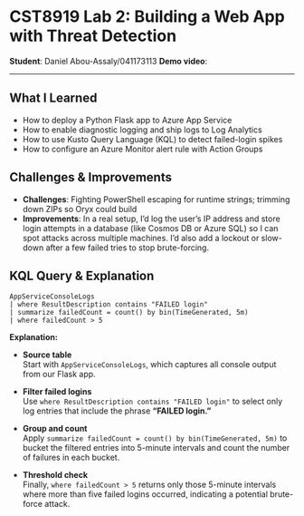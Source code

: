 # CST8919 Lab 2: Building a Web App with Threat Detection

**Student**: Daniel Abou-Assaly/041173113
**Demo video**: 

---

## What I Learned
- How to deploy a Python Flask app to Azure App Service  
- How to enable diagnostic logging and ship logs to Log Analytics  
- How to use Kusto Query Language (KQL) to detect failed-login spikes  
- How to configure an Azure Monitor alert rule with Action Groups

## Challenges & Improvements
- **Challenges**: Fighting PowerShell escaping for runtime strings; trimming down ZIPs so Oryx could build  
- **Improvements**: In a real setup, I’d log the user’s IP address and store login attempts in a database (like Cosmos DB or Azure SQL) so I can spot attacks across multiple machines. I’d also add a lockout or slow-down after a few failed   tries to stop brute-forcing.

## KQL Query & Explanation
```kql
AppServiceConsoleLogs
| where ResultDescription contains "FAILED login"
| summarize failedCount = count() by bin(TimeGenerated, 5m)
| where failedCount > 5
```
**Explanation:**

- **Source table**  
  Start with `AppServiceConsoleLogs`, which captures all console output from our Flask app.

- **Filter failed logins**  
  Use `where ResultDescription contains "FAILED login"` to select only log entries that include the phrase **“FAILED login.”**

- **Group and count**  
  Apply `summarize failedCount = count() by bin(TimeGenerated, 5m)` to bucket the filtered entries into 5-minute intervals and count the number of failures in each bucket.

- **Threshold check**  
  Finally, `where failedCount > 5` returns only those 5-minute intervals where more than five failed logins occurred, indicating a potential brute-force attack.
